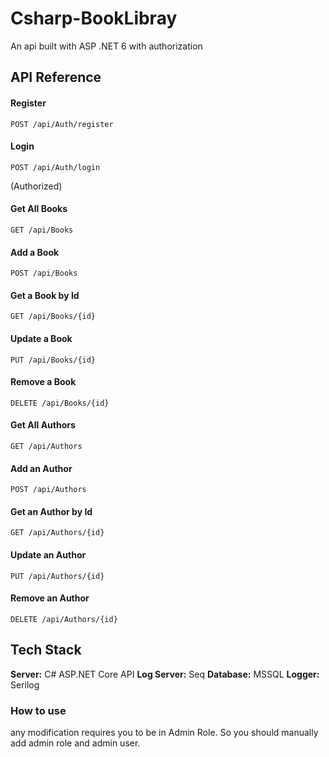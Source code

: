 # Csharp-BookLibray

An api built with ASP .NET 6 with authorization

## API Reference

#### Register 
```http
POST /api/Auth/register
```

#### Login
```http
POST /api/Auth/login
```
(Authorized)
#### Get All Books 

```http
GET /api/Books
```

#### Add a Book 
```http
POST /api/Books
```

####  Get a Book by Id 

```http
GET /api/Books/{id}
```

#### Update a Book 
```http
PUT /api/Books/{id}
```
#### Remove a Book 
```http 
DELETE /api/Books/{id}
```

#### Get All Authors

```http
GET /api/Authors
```

#### Add an Author

```http 
POST /api/Authors
```

#### Get an Author by Id

```http
GET /api/Authors/{id}
```

#### Update an Author
```http
PUT /api/Authors/{id}
```

#### Remove an Author
```http 
DELETE /api/Authors/{id}
```

## Tech Stack


**Server:**  C# ASP.NET Core API 
**Log Server:**  Seq 
**Database:**  MSSQL
**Logger:** Serilog

### How to use

any modification requires you to be in Admin Role.
So you should manually add admin role and admin user.


